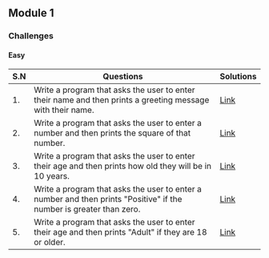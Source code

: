 ## Module 1

### Challenges

#### Easy

| S.N | Questions                                                                                                           | Solutions                           |
| --- | ------------------------------------------------------------------------------------------------------------------- | ----------------------------------- |
| 1.  | Write a program that asks the user to enter their name and then prints a greeting message with their name.          | [Link](easy/solution_1.py)          |
| 2.  | Write a program that asks the user to enter a number and then prints the square of that number.                     | [Link](/easy/solution_2.py) |
| 3.  | Write a program that asks the user to enter their age and then prints how old they will be in 10 years.             | [Link](easy/solution_3.py)          |
| 4.  | Write a program that asks the user to enter a number and then prints "Positive" if the number is greater than zero. | [Link](easy/solution_4.py)          |
| 5.  | Write a program that asks the user to enter their age and then prints "Adult" if they are 18 or older.              | [Link](easy/solution_5.py)          |
